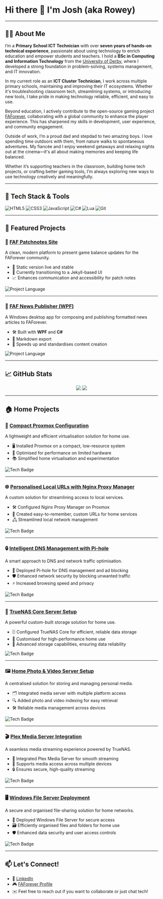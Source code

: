 # Hi there 👋 I'm Josh (aka Rowey)

---

## 👨‍💻 About Me

I’m a **Primary School ICT Technician** with over **seven years of hands-on technical experience**, passionate about using technology to enrich education and empower students and teachers. I hold a **BSc in Computing and Information Technology** from the [University of Derby](https://www.derby.ac.uk/?form=MG0AV3), where I developed a strong foundation in problem-solving, systems management, and IT innovation.

In my current role as an **ICT Cluster Technician**, I work across multiple primary schools, maintaining and improving their IT ecosystems. Whether it's troubleshooting classroom tech, streamlining systems, or introducing new tools, I take pride in making technology reliable, efficient, and easy to use.

Beyond education, I actively contribute to the open-source gaming project [FAForever](https://github.com/FAForever?form=MG0AV3), collaborating with a global community to enhance the player experience. This has sharpened my skills in development, user experience, and community engagement.

Outside of work, I’m a proud dad and stepdad to two amazing boys. I love spending time outdoors with them, from nature walks to spontaneous adventures. My fiancée and I enjoy weekend getaways and relaxing nights out at the cinema—it's all about making memories and keeping life balanced.  

Whether it’s supporting teachers in the classroom, building home tech projects, or crafting better gaming tools, I’m always exploring new ways to use technology creatively and meaningfully.

---

## 🧰 Tech Stack & Tools

![HTML5](https://img.shields.io/badge/-HTML5-E34F26?style=flat-square&logo=html5&logoColor=white)
![CSS3](https://img.shields.io/badge/-CSS3-1572B6?style=flat-square&logo=css3)
![JavaScript](https://img.shields.io/badge/-JavaScript-F7DF1E?style=flat-square&logo=javascript&logoColor=black)
![C#](https://img.shields.io/badge/-C%23-239120?style=flat-square&logo=c-sharp&logoColor=white)
![Lua](https://img.shields.io/badge/-Lua-000080?style=flat-square&logo=lua&logoColor=white)
![Git](https://img.shields.io/badge/-Git-F05032?style=flat-square&logo=git&logoColor=white)

---

## 🚀 Featured Projects

### 🎯 [FAF Patchnotes Site](https://github.com/MrRowey/FAF-Patchnotes-Site?form=MG0AV3)  
A clean, modern platform to present game balance updates for the FAForever community.

- 🧩 Static version live and stable  
- 🎨 Currently transitioning to a Jekyll-based UI  
- 📈 Enhances communication and accessibility for patch notes

![Project Language](https://img.shields.io/github/languages/top/MrRowey/FAF-Patchnotes-Site?style=flat-square)

---

### 📰 [FAF News Publisher (WPF)](https://github.com/MrRowey/FAF-News-Publisher-WPF)  
A Windows desktop app for composing and publishing formatted news articles to FAForever.

- 🛠 Built with **WPF** and **C#**  
- 📝 Markdown export
- 🚀 Speeds up and standardises content creation

![Project Language](https://img.shields.io/github/languages/top/MrRowey/FAF-News-Publisher-WPF?style=flat-square)

---

## 📈 GitHub Stats

<p align="center">
  <img src="https://github-readme-stats.vercel.app/api?username=MrRowey&show_icons=true&theme=react&hide_border=true" />
  <img src="https://github-readme-stats.vercel.app/api/top-langs/?username=MrRowey&layout=compact&theme=react&hide_border=true" />
</p>

---

## 🏠 Home Projects

### 🔧 [Compact Proxmox Configuration](#)  
A lightweight and efficient virtualisation solution for home use.  
- 🖥️ Installed Proxmox on a compact, low-resource system  
- 🚀 Optimised for performance on limited hardware  
- 📚 Simplified home virtualisation and experimentation

![Tech Badge](https://img.shields.io/badge/Tech-Proxmox-00C0A0?style=flat-square)

---

### 🌐 [Personalised Local URLs with Nginx Proxy Manager](#)  
A custom solution for streamlining access to local services.  
- 🛠 Configured Nginx Proxy Manager on Proxmox  
- 🔗 Created easy-to-remember, custom URLs for home services  
- 🖧 Streamlined local network management

![Tech Badge](https://img.shields.io/badge/Tech-Nginx-009639?style=flat-square)

---

### 🔒 [Intelligent DNS Management with Pi-hole](#)  
A smart approach to DNS and network traffic optimisation.  
- 🔧 Deployed Pi-hole for DNS management and ad blocking  
- 🛡 Enhanced network security by blocking unwanted traffic  
- ⚡ Increased browsing speed and privacy

![Tech Badge](https://img.shields.io/badge/Tech-Pi--hole-000000?style=flat-square)

---

### 💾 [TrueNAS Core Server Setup](#)  
A powerful custom-built storage solution for home use.  
- 🗄 Configured TrueNAS Core for efficient, reliable data storage  
- 💾 Customised for high-performance home use  
- 🔐 Advanced storage capabilities, ensuring data reliability

![Tech Badge](https://img.shields.io/badge/Tech-TrueNAS-000000?style=flat-square)

---

### 🖼️ [Home Photo & Video Server Setup](#)  
A centralised solution for storing and managing personal media.  
- 🗂 Integrated media server with multiple platform access  
- 🔍 Added photo and video indexing for easy retrieval  
- 🛠 Reliable media management across devices

![Tech Badge](https://img.shields.io/badge/Tech-Media--Server-FF7F00?style=flat-square)

---

### 🎬 [Plex Media Server Integration](#)  
A seamless media streaming experience powered by TrueNAS.  
- 🎥 Integrated Plex Media Server for smooth streaming  
- 📱 Supports media access across multiple devices  
- 🔒 Ensures secure, high-quality streaming

![Tech Badge](https://img.shields.io/badge/Tech-Plex-000000?style=flat-square)

---

### 🖥️ [Windows File Server Deployment](#)  
A secure and organised file-sharing solution for home networks.  
- 🔄 Deployed Windows File Server for secure access  
- 🗃 Efficiently organised files and folders for home use  
- 🛡 Enhanced data security and user access controls

![Tech Badge](https://img.shields.io/badge/Tech-Windows--Server-0078D4?style=flat-square)

---

## 📫 Let's Connect!
- 💼 [LinkedIn](https://www.linkedin.com/in/josh-row-938394255/)  
- 🎮 [FAForever Profile](https://github.com/FAForever?form=MG0AV3)  
- ✉️ Feel free to reach out if you want to collaborate or just chat tech!
